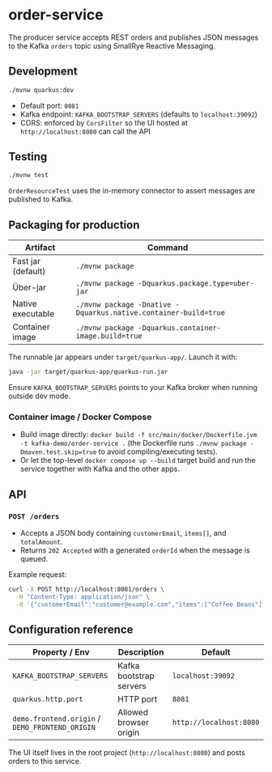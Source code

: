 # order-service

The producer service accepts REST orders and publishes JSON messages to the Kafka `orders`
topic using SmallRye Reactive Messaging.

## Development

```bash
./mvnw quarkus:dev
```

- Default port: `8081`
- Kafka endpoint: `KAFKA_BOOTSTRAP_SERVERS` (defaults to `localhost:39092`)
- CORS: enforced by `CorsFilter` so the UI hosted at `http://localhost:8080` can call the API

## Testing

```bash
./mvnw test
```

`OrderResourceTest` uses the in-memory connector to assert messages are published to Kafka.

## Packaging for production

| Artifact                            | Command                                                                 |
|-------------------------------------|-------------------------------------------------------------------------|
| Fast jar (default)                  | `./mvnw package`                                                        |
| Über-jar                            | `./mvnw package -Dquarkus.package.type=uber-jar`                        |
| Native executable                   | `./mvnw package -Dnative -Dquarkus.native.container-build=true`         |
| Container image                     | `./mvnw package -Dquarkus.container-image.build=true`                   |

The runnable jar appears under `target/quarkus-app/`. Launch it with:

```bash
java -jar target/quarkus-app/quarkus-run.jar
```

Ensure `KAFKA_BOOTSTRAP_SERVERS` points to your Kafka broker when running outside dev mode.

### Container image / Docker Compose

- Build image directly: `docker build -f src/main/docker/Dockerfile.jvm -t kafka-demo/order-service .` (the Dockerfile runs `./mvnw package -Dmaven.test.skip=true` to avoid compiling/executing tests).
- Or let the top-level `docker compose up --build` target build and run the service together with Kafka and the other apps.

## API

### `POST /orders`

- Accepts a JSON body containing `customerEmail`, `items[]`, and `totalAmount`.
- Returns `202 Accepted` with a generated `orderId` when the message is queued.

Example request:

```bash
curl -X POST http://localhost:8081/orders \
  -H "Content-Type: application/json" \
  -d '{"customerEmail":"customer@example.com","items":["Coffee Beans"],"totalAmount":19.5}'
```

## Configuration reference

| Property / Env                      | Description                            | Default             |
|-------------------------------------|----------------------------------------|---------------------|
| `KAFKA_BOOTSTRAP_SERVERS`           | Kafka bootstrap servers                | `localhost:39092`   |
| `quarkus.http.port`                 | HTTP port                              | `8081`              |
| `demo.frontend.origin` / `DEMO_FRONTEND_ORIGIN` | Allowed browser origin | `http://localhost:8080` |

The UI itself lives in the root project (`http://localhost:8080`) and posts orders to this
service.

